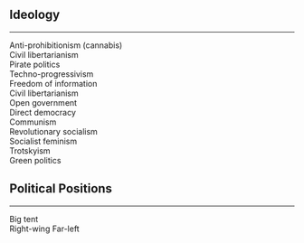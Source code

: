 ## Ideology
______________
Anti-prohibitionism (cannabis)  
Civil libertarianism  
Pirate politics    
Techno-progressivism    
Freedom of information    
Civil libertarianism    
Open government    
Direct democracy  
Communism  
Revolutionary socialism  
Socialist feminism  
Trotskyism  
Green politics  

## Political Positions
________________

Big tent  
Right-wing
Far-left
